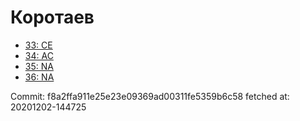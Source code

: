 # Коротаев
- [33: CE](33.md)
- [34: AC](34.md)
- [35: NA](35.md)
- [36: NA](36.md)

Commit: f8a2ffa911e25e23e09369ad00311fe5359b6c58
 fetched at: 20201202-144725

